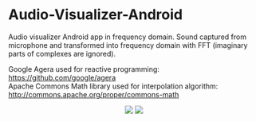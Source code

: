 # Audio-Visualizer-Android
Audio visualizer Android app in frequency domain. Sound captured from microphone and transformed into frequency domain with FFT (imaginary parts of complexes are ignored).

Google Agera used for reactive programming: https://github.com/google/agera
<br />
Apache Commons Math library used for interpolation algorithm: http://commons.apache.org/proper/commons-math

<p align="center">
  <img src="https://raw.githubusercontent.com/tunaemre/Audio-Visualizer-Android/master/screenshot_1.png">
  <img src="https://raw.githubusercontent.com/tunaemre/Audio-Visualizer-Android/master/screenshot_2.png">
</p>
